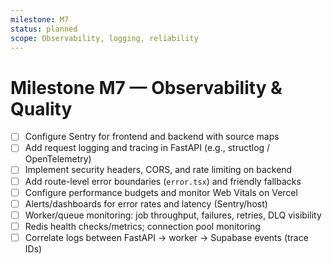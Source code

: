 ```yaml
---
milestone: M7
status: planned
scope: Observability, logging, reliability
---
```


# Milestone M7 — Observability & Quality

- [ ] Configure Sentry for frontend and backend with source maps
- [ ] Add request logging and tracing in FastAPI (e.g., structlog / OpenTelemetry)
- [ ] Implement security headers, CORS, and rate limiting on backend
- [ ] Add route-level error boundaries (`error.tsx`) and friendly fallbacks
- [ ] Configure performance budgets and monitor Web Vitals on Vercel
- [ ] Alerts/dashboards for error rates and latency (Sentry/host)
- [ ] Worker/queue monitoring: job throughput, failures, retries, DLQ visibility
- [ ] Redis health checks/metrics; connection pool monitoring
- [ ] Correlate logs between FastAPI → worker → Supabase events (trace IDs)
